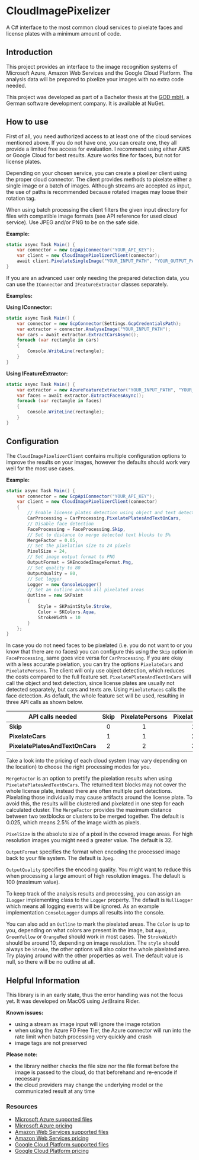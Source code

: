 # CloudImagePixelizer
A C# interface to the most common cloud services to pixelate faces and license plates with a minimum amount of code.

## Introduction
This project provides an interface to the image recognition systems of Microsoft Azure, Amazon Web Services and the Google Cloud Platform. The analysis data will be prepared to pixelize your images with no extra code needed.

This project was developed as part of a Bachelor thesis at the [GOD mbH](https://www.god.de/), a German software development company. It is available at NuGet.

## How to use
First of all, you need authorized access to at least one of the cloud services mentioned above. If you do not have one, you can create one, they all provide a limited free access for evaluation. I recommend using either AWS or Google Cloud for best results. Azure works fine for faces, but not for license plates.

Depending on your chosen service, you can create a pixelizer client using the proper cloud connector. The client provides methods to pixelate either a single image or a batch of images. Although streams are accepted as input, the use of paths is recommended because rotated images may loose their rotation tag. 

When using batch processing the client filters the given input directory for files with compatible image formats (see API reference for used cloud service). Use JPEG and/or PNG to be on the safe side.

**Example:**
```C#
static async Task Main() {
	var connector = new GcpApiConnector("YOUR_API_KEY");
	var client = new CloudImagePixelizerClient(connector);
	await client.PixelateSingleImage("YOUR_INPUT_PATH", "YOUR_OUTPUT_PATH");
}
```

If you are an advanced user only needing the prepared detection data, you can use the `IConnector` and `IFeatureExtractor` classes separately.

**Examples:**

**Using IConnector:**
```C#
static async Task Main() {
	var connector = new GcpConnector(Settings.GcpCredentialsPath);
	var extractor = connector.AnalyseImage("YOUR_INPUT_PATH");
	var cars = await extractor.ExtractCarsAsync();
	foreach (var rectangle in cars)
	{
		Console.WriteLine(rectangle);
	}
}
```
**Using IFeatureExtractor:**
```C#
static async Task Main() {
	var extractor = new AzureFeatureExtractor("YOUR_INPUT_PATH", "YOUR_AZURE_ENDPOINT", "YOUR_AZURE_KEY");
	var faces = await extractor.ExtractFacesAsync();
	foreach (var rectangle in faces)
	{
		Console.WriteLine(rectangle);
	}
}
```

## Configuration
The `CloudImagePixelizerClient` contains multiple configuration options to improve the results on your images, however the defaults should work very well for the most use cases.

**Example:**
```C#
static async Task Main() {
	var connector = new GcpApiConnector("YOUR_API_KEY");
	var client = new CloudImagePixelizerClient(connector)
	{
		// Enable license plates detection using object and text detection
		CarProcessing = CarProcessing.PixelatePlatesAndTextOnCars,
		// Disable face detection
		FaceProcessing = FaceProcessing.Skip,
		// Set to distance to merge detected text blocks to 5%
		MergeFactor = 0.05,
		// Set the pixelation size to 24 pixels
		PixelSize = 24,
		// Set image output format to PNG
		OutputFormat = SKEncodedImageFormat.Png,
		// Set quality to 80
		OutputQuality = 80,
		// Set logger
		Logger = new ConsoleLogger()
		// Set an outline around all pixelated areas
		Outline = new SKPaint
		{
			Style = SKPaintStyle.Stroke,
			Color = SKColors.Aqua,
			StrokeWidth = 10	
		}
	};
}
```
In case you do not need faces to be pixelated (i.e. you do not want to or you know that there are no faces) you can configure this using the `Skip` option in `FaceProcessing`, same goes vice versa for `CarProcessing`. If you are okay with a less accurate pixelation, you can try the options `PixelateCars` and `PixelatePersons`. The client will only use object detection, which reduces the costs compared to the full feature set. `PixelatePlatesAndTextOnCars` will call the object and text detection, since license plates are usually not detected separately, but cars and texts are. Using `PixelateFaces` calls the face detection. As default, the whole feature set will be used, resulting in three API calls as shown below.

| **API calls needed**            | **Skip** | **PixelatePersons** | **PixelateFaces** |
|---------------------------------|:--------:|:-------------------:|:-----------------:|
| **Skip**                        |    0     |          1          |         1         |
| **PixelateCars**                |    1     |          1          |         2         |
| **PixelatePlatesAndTextOnCars** |    2     |          2          |         3         |

Take a look into the pricing of each cloud system (may vary depending on the location) to choose the right processing modes for you.

`MergeFactor` is an option to prettify the pixelation results when using `PixelatePlatesAndTextOnCars`. The returned text blocks may not cover the whole license plate, instead there are often multiple part detections. Pixelating those individually may cause artifacts around the license plate. To avoid this, the results will be clustered and pixelated in one step for each calculated cluster. The `MergeFactor` provides the maximum distance between two textblocks or clusters to be merged together. The default is 0.025, which means 2.5% of the image width as pixels. 

`PixelSize` is the absolute size of a pixel in the covered image areas. For high resolution images you might need a greater value. The default is 32.

`OutputFormat` specifies the format when encoding the processed image back to your file system. The default is `Jpeg`.

`OutputQuality` specifies the encoding quality. You might want to reduce this when processing a large amount of high resolution images. The default is 100 (maximum value).

To keep track of the analysis results and processing, you can assign an `ILogger` implementing class to the `Logger` property. The default is `NullLogger` which means all logging events will be ignored. As an example implementation `ConsoleLogger` dumps all results into the console.

You can also add an `Outline` to mark the pixelated areas. The `Color` is up to you, depending on what colors are present in the image, but `Aqua`, `GreenYellow` or `OrangeRed` should work in most cases. The `StrokeWidth` should be around 10, depending on image resolution. The `style` should always be `Stroke`, the other options will also color the whole pixelated area. Try playing around with the other properties as well. The default value is null, so there will be no outline at all.

## Helpful Information
This library is in an early state, thus the error handling was not the focus yet. It was developed on MacOS using JetBrains Rider.

**Known issues:**
*   using a stream as image input will ignore the image rotation
*   when using the Azure F0 Free Tier, the Azure connector will run into the rate limit when batch processing very quickly and crash
*   image tags are not preserved

**Please note:**
*   the library neither checks the file size nor the file format before the image is passed to the cloud, do that beforehand and re-encode if necessary
*   the cloud providers may change the underlying model or the communicated result at any time

### Resources
*   [Microsoft Azure supported files](https://westcentralus.dev.cognitive.microsoft.com/docs/services/computer-vision-v3-ga/operations/56f91f2e778daf14a499f21b)
*   [Microsoft Azure pricing](https://azure.microsoft.com/en-us/pricing/details/cognitive-services/)
*   [Amazon Web Services supported files](https://docs.aws.amazon.com/rekognition/latest/dg/limits.html)
*   [Amazon Web Services pricing](https://aws.amazon.com/rekognition/pricing/)
*   [Google Cloud Platform supported files](https://cloud.google.com/vision/docs/supported-files)
*   [Google Cloud Platform pricing](https://cloud.google.com/vision/pricing)
